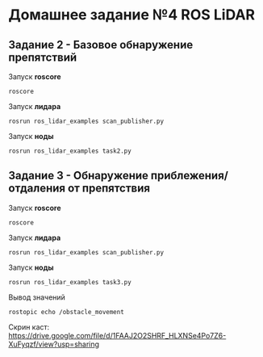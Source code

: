 # Домашнее задание №4 ROS LiDAR

## Задание 2 - Базовое обнаружение препятствий

Запуск **roscore**

```
roscore
```

Запуск **лидара** 

```
rosrun ros_lidar_examples scan_publisher.py 
```

Запуск **ноды**

```
rosrun ros_lidar_examples task2.py
```

## Задание 3 - Обнаружение приблежения/ отдаления от препятствия

Запуск **roscore**

```
roscore
```

Запуск **лидара** 

```
rosrun ros_lidar_examples scan_publisher.py 
```

Запуск **ноды**

```
rosrun ros_lidar_examples task3.py
```


Вывод значений 

```
rostopic echo /obstacle_movement 
```

Скрин каст:
https://drive.google.com/file/d/1FAAJ2O2SHRF_HLXNSe4Po7Z6-XuFyqzf/view?usp=sharing

